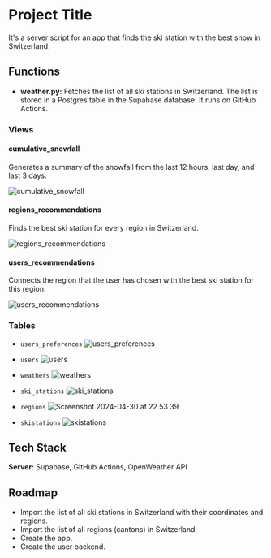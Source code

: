 # Project Title

It's a server script for an app that finds the ski station with the best snow in Switzerland.

## Functions

- **weather.py:** Fetches the list of all ski stations in Switzerland. The list is stored in a Postgres table in the Supabase database. It runs on GitHub Actions.

### Views

#### cumulative_snowfall
Generates a summary of the snowfall from the last 12 hours, last day, and last 3 days.

![cumulative_snowfall](path_to_cumulative_snowfall_image.jpg)

#### regions_recommendations
Finds the best ski station for every region in Switzerland.

![regions_recommendations](path_to_regions_recommendations_image.jpg)

#### users_recommendations
Connects the region that the user has chosen with the best ski station for this region.

![users_recommendations](path_to_users_recommendations_image.jpg)

### Tables

- `users_preferences`
  ![users_preferences](path_to_users_preferences_image.jpg)

- `users`
  ![users](path_to_users_image.jpg)

- `weathers`
  ![weathers](path_to_weathers_image.jpg)

- `ski_stations`
  ![ski_stations](path_to_ski_stations_image.jpg)

- `regions`
  ![Screenshot 2024-04-30 at 22 53 39](https://github.com/AurelDeveloper/SwissSnowFinderSRV/assets/150530607/1f433167-fadb-4d4d-bce3-e4461eb58b2e)

- `skistations`
  ![skistations](path_to_skistations_image.jpg)

## Tech Stack

**Server:** Supabase, GitHub Actions, OpenWeather API

## Roadmap

- Import the list of all ski stations in Switzerland with their coordinates and regions.
- Import the list of all regions (cantons) in Switzerland.
- Create the app.
- Create the user backend.
